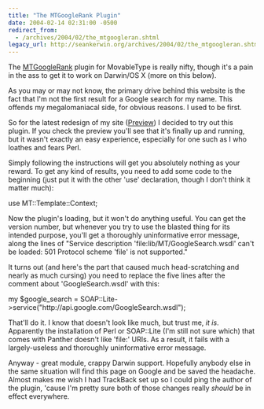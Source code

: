 ```yaml
---
title: "The MTGoogleRank Plugin"
date: 2004-02-14 02:31:00 -0500
redirect_from:
  - /archives/2004/02/the_mtgoogleran.shtml
legacy_url: http://seankerwin.org/archives/2004/02/the_mtgoogleran.shtml
---
```

<p>The <a href="http://www.johnsjottings.com/archives/2004/01/10/mtgooglerank.html">MTGoogleRank</a> plugin for MovableType is really nifty, though it's a pain in the ass to get it to work on Darwin/OS X (more on this below).</p>

<p>As you may or may not know, the primary drive behind this website is the fact that I'm not the first result for a Google search for my name.  This offends my megalomaniacal side, for obvious reasons.  I used to be first.</p>

<p>So for the latest redesign of my site (<a href="http://hamstergeddon.dyndns.org/new_index.shtml">Preview</a>) I decided to try out this plugin.  If you check the preview you'll see that it's finally up and running, but it wasn't exactly an easy experience, especially for one such as I who loathes and fears Perl.</p>

<p>Simply following the instructions will get you absolutely nothing as your reward.  To get any kind of results, you need to add some code to the beginning (just put it with the other 'use' declaration, though I don't think it matter much):</p>

<div class="code">use MT::Template::Context;</div>

<p>Now the plugin's loading, but it won't do anything useful.  You can get the version number, but whenever you try to use the blasted thing for its intended purpose, you'll get a thoroughly uninformative error message, along the lines of "Service description 'file:lib/MT/GoogleSearch.wsdl' can't be loaded: 501 Protocol scheme 'file' is not supported."</p>

<p>It turns out (and here's the part that caused much head-scratching and nearly as much cursing) you need to replace the five lines after the comment about 'GoogleSearch.wsdl' with this:</p>

<div class="code">my $google_search = SOAP::Lite-&gt;service("http://api.google.com/GoogleSearch.wsdl");</div>

<p>That'll do it.  I know that doesn't look like much, but trust me, <i>it is</i>.  Apparently the installation of Perl or SOAP::Lite (I'm still not sure which) that comes with Panther doesn't like 'file:' URIs.  As a result, it fails with a largely-useless and thoroughly uninformative error message.</p>

<p>Anyway - great module, crappy Darwin support.  Hopefully anybody else in the same situation will find this page on Google and be saved the headache.  Almost makes me wish I had TrackBack set up so I could ping the author of the plugin, 'cause I'm pretty sure both of those changes really <i>should</i> be in effect everywhere.</p>
